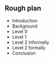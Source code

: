 ## Rough plan

* Introduction
* Background
* Level 0
* Level 1
* Level 2 informally
* Level 2 formally
* Conclusion
